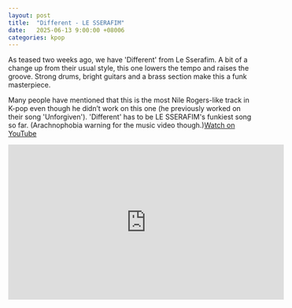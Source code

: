 ```yaml
---
layout: post
title:  "Different - LE SSERAFIM"
date:   2025-06-13 9:00:00 +08006
categories: kpop
---
```

As teased two weeks ago, we have 'Different' from Le Sserafim. A bit of a change up from their usual style, 
this one lowers the tempo and raises the groove. Strong drums, bright guitars and a brass section make this a funk masterpiece.

Many people have mentioned that this is the most Nile Rogers-like track in K-pop even though 
he didn’t work on this one (he previously worked on their song 'Unforgiven').
'Different' has to be LE SSERAFIM's funkiest song so far. 
(Arachnophobia warning for the music video though.)<a href="https://www.youtube.com/watch?v=HFZUAXhdnHk">Watch on YouTube</a>

<iframe width="560" height="315" src="https://www.youtube.com/embed/HFZUAXhdnHk" title="YouTube video player" frameborder="0" allowfullscreen></iframe>

